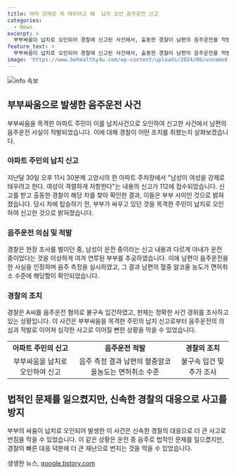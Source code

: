 ```yaml
---
title: 여자 강제로 차 태우려고 해  납치 오인 음주운전 신고
categories:
  - News
excerpt: >
  부부싸움이 납치로 오인되어 경찰에 신고된 사건에서, 출동한 경찰이 남편의 음주운전을 적발하였다. 아파트 주민의 112 신고에 따르면 부부 사이의 격렬한 싸움이 있었으나, 실제로는 부부 간의 충돌이었음을 확인하였다. 경찰은 남편이 음주운전을 자백하고, 음주 측정 결과 면허취소 수준의 혈중알코올농도를 측정했다. A씨는 음주운전 혐의로 불구속 입건되었으며, 사건 경위에 대한 조사가 진행 중이다. (150자)
feature_text: >
  부부싸움이 납치로 오인되어 경찰에 신고된 사건에서, 출동한 경찰이 남편의 음주운전을 적발하였다. 아파트 주민의 112 신고에 따르면 부부 사이의 격렬한 싸움이 있었으나, 실제로는 부부 간의 충돌이었음을 확인하였다. 경찰은 남편이 음주운전을 자백하고, 음주 측정 결과 면허취소 수준의 혈중알코올농도를 측정했다. A씨는 음주운전 혐의로 불구속 입건되었으며, 사건 경위에 대한 조사가 진행 중이다. (150자)
image: 'https://www.behealthy4u.com/wp-content/uploads/2024/06/unnamed-file.png'
---
```


<p><img src="https://www.behealthy4u.com/wp-content/uploads/2024/06/unnamed-file.png" alt="info 속보" /></p>

<h2 data-ke-size="size26">부부싸움으로 발생한 음주운전 사건</h2>

<p data-ke-size="size16">부부싸움을 목격한 아파트 주민이 이를 납치사건으로 오인하여 신고한 사건에서 남편의 음주운전 사실이 적발되었습니다. 이에 대해 경찰이 어떤 조치를 취했는지 살펴보겠습니다.</p>

<h3>아파트 주민의 납치 신고</h3>

<p data-ke-size="size16">지난달 30일 오후 11시 30분께 고양시의 한 아파트 주차장에서 "남성이 여성을 강제로 태우려고 한다. 여성이 격렬하게 저항한다"는 내용의 신고가 112에 접수되었습니다. 신고를 받고 출동한 경찰이 해당 차를 찾아 확인한 결과, 이들은 부부 사이인 것으로 밝혀졌습니다. 당시 차에 탑승하기 전, 부부가 싸우고 있던 것을 목격한 주민이 납치로 오인하여 신고한 것으로 밝혀졌습니다.</p>

<h3>음주운전 의심 및 적발</h3>

<p data-ke-size="size16">경찰은 현장 조사를 벌이던 중, 남성이 운전 중이라는 신고 내용과 다르게 아내가 운전 중이었다는 것을 이상하게 여겨 연루된 부부를 추궁하였습니다. 이에 남편이 음주운전을 한 사실을 인정하며 음주 측정을 실시하였고, 그 결과 남편의 혈중 알코올 농도가 면허취소 수준에 해당함이 확인되었습니다.</p>

<h3>경찰의 조치</h3>

<p data-ke-size="size16">경찰은 A씨를 음주운전 혐의로 불구속 입건하였고, 현재는 정확한 사건 경위를 조사하고 있는 상황입니다. 이 사건은 부부싸움을 목격한 주민의 납치 신고로부터 음주운전의 의심과 적발로 이어져 심각한 사고로 이어질 뻔한 상황을 막을 수 있었습니다.</p>

<table>
  <tr>
    <td style="text-align: center; height: 17px;"><b>아파트 주민의 신고</b></td>
    <td style="text-align: center; height: 17px;"><b>음주운전 적발</b></td>
    <td style="text-align: center; height: 17px;"><b>경찰의 조치</b></td>
  </tr>
  <tr>
    <td style="text-align: center;">부부싸움을 납치로 오인하여 신고</td>
    <td style="text-align: center;">음주 측정 결과 남편의 혈중알코올농도는 면허취소 수준</td>
    <td style="text-align: center;">불구속 입건 및 추가 조사</td>
  </tr>
</table>

<h2 data-ke-size="size26">법적인 문제를 일으켰지만, 신속한 경찰의 대응으로 사고를 방지</h2>

<p data-ke-size="size16">부부의 싸움이 납치로 오인되어 발생한 이 사건은 신속한 경찰의 대응으로 더 큰 사고로 번짐을 막을 수 있었습니다. 이 같은 상황은 운전 중 음주로 법적인 문제를 일으켰지만, 경찰의 빠른 대응 덕분에 더 큰 재난으로 번지는 것을 막을 수 있었습니다.</p>
생생한 뉴스, <a href="https://qoogle.tistory.com" rel="dofollow">qoogle.tistory.com</a>


